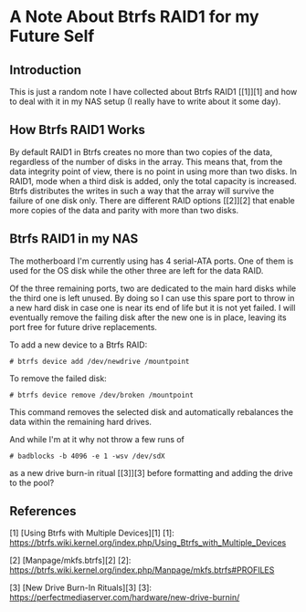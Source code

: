 # A Note About Btrfs RAID1 for my Future Self

## Introduction

This is just a random note I have collected about Btrfs RAID1 [\[1\]][1] and 
how to deal with it in my NAS setup (I really have to write about it some day).

## How Btrfs RAID1 Works

By default RAID1 in Btrfs creates no more than two copies of the data,
regardless of the number of disks in the array. This means that, from the data
integrity point of view, there is no point in using more than two disks. In
RAID1, mode when a third disk is added, only the total capacity is increased. 
Btrfs distributes the writes in such a way that the array will survive the
failure of one disk only. There are different RAID options [\[2\]][2] that 
enable more copies of the data and parity with more than two disks.

## Btrfs RAID1 in my NAS

The motherboard I'm currently using has 4 serial-ATA ports. One of them is used
for the OS disk while the other three are left for the data RAID.

Of the three remaining ports, two are dedicated to the main hard disks while the
third one is left unused. By doing so I can use this spare port to throw in a
new hard disk in case one is near its end of life but it is not yet failed.
I will eventually remove the failing disk after the new one is in place,
leaving its port free for future drive replacements.

To add a new device to a Btrfs RAID:
	
	# btrfs device add /dev/newdrive /mountpoint

To remove the failed disk:
	
	# btrfs device remove /dev/broken /mountpoint

This command removes the selected disk and automatically rebalances the data
within the remaining hard drives.

And while I'm at it why not throw a few runs of

	# badblocks -b 4096 -e 1 -wsv /dev/sdX

as a new drive burn-in ritual [\[3\]][3] before formatting and adding the drive
to the pool?

## References

\[1\] [Using Btrfs with Multiple Devices][1]
[1]: https://btrfs.wiki.kernel.org/index.php/Using_Btrfs_with_Multiple_Devices

\[2\] [Manpage/mkfs.btrfs][2]
[2]: https://btrfs.wiki.kernel.org/index.php/Manpage/mkfs.btrfs#PROFILES

\[3\] [New Drive Burn-In Rituals][3]
[3]: https://perfectmediaserver.com/hardware/new-drive-burnin/

